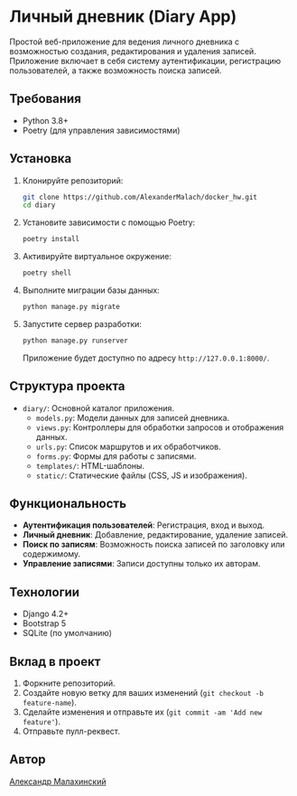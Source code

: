 
# Личный дневник (Diary App)

Простой веб-приложение для ведения личного дневника с возможностью создания, редактирования и удаления записей. Приложение включает в себя систему аутентификации, регистрацию пользователей, а также возможность поиска записей.

## Требования

- Python 3.8+
- Poetry (для управления зависимостями)

## Установка

1. Клонируйте репозиторий:

   ```bash
   git clone https://github.com/AlexanderMalach/docker_hw.git
   cd diary
   ```

2. Установите зависимости с помощью Poetry:

   ```bash
   poetry install
   ```

3. Активируйте виртуальное окружение:

   ```bash
   poetry shell
   ```

4. Выполните миграции базы данных:

   ```bash
   python manage.py migrate
   ```

5. Запустите сервер разработки:

   ```bash
   python manage.py runserver
   ```

   Приложение будет доступно по адресу `http://127.0.0.1:8000/`.

## Структура проекта

- `diary/`: Основной каталог приложения.
  - `models.py`: Модели данных для записей дневника.
  - `views.py`: Контроллеры для обработки запросов и отображения данных.
  - `urls.py`: Список маршрутов и их обработчиков.
  - `forms.py`: Формы для работы с записями.
  - `templates/`: HTML-шаблоны.
  - `static/`: Статические файлы (CSS, JS и изображения).

## Функциональность

- **Аутентификация пользователей**: Регистрация, вход и выход.
- **Личный дневник**: Добавление, редактирование, удаление записей.
- **Поиск по записям**: Возможность поиска записей по заголовку или содержимому.
- **Управление записями**: Записи доступны только их авторам.

## Технологии

- Django 4.2+
- Bootstrap 5
- SQLite (по умолчанию)

## Вклад в проект

1. Форкните репозиторий.
2. Создайте новую ветку для ваших изменений (`git checkout -b feature-name`).
3. Сделайте изменения и отправьте их (`git commit -am 'Add new feature'`).
4. Отправьте пулл-реквест.

## Автор

[Aлександр Малахинский](https://github.com/AlexanderMalach)
